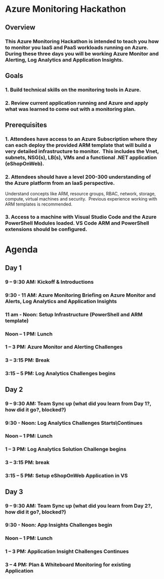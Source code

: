# Azure Monitoring Hackathon

## Overview

### This Azure Monitoring Hackathon is intended to teach you how to monitor you IaaS and PaaS workloads running on Azure.  During these three days you will be working Azure Monitor and Alerting, Log Analytics and Application Insights.

## Goals

### 1. Build technical skills on the monitoring tools in Azure. 

### 2. Review current application running and Azure and apply what was learned to come out with a monitoring plan.

## Prerequisites

### 1. Attendees have access to an Azure Subscription where they can each deploy the provided ARM template that will build a very detailed infrastructure to monitor.  This includes the Vnet, subnets, NSG(s), LB(s), VMs and a functional .NET application (eShopOnWeb).

### 2. Attendees should have a level 200-300 understanding of the Azure platform from an IaaS perspective.  
Understand concepts like ARM, resource groups, RBAC, network, storage, compute, virtual machines and security.  Previous experience working with ARM templates is recommended.

### 3. Access to a machine with Visual Studio Code and the Azure PowerShell Modules loaded.  VS Code ARM and PowerShell extensions should be configured.

# Agenda

## Day 1

### 9 – 9:30 AM: Kickoff & Introductions

### 9:30  - 11 AM: Azure Monitoring Briefing on Azure Monitor and Alerts, Log Analytics and Application Insights

### 11 am - Noon: Setup Infrastructure (PowerShell and ARM template)

### Noon – 1 PM: Lunch

### 1 – 3 PM: Azure Monitor and Alerting Challenges

### 3 – 3:15 PM: Break

### 3:15 – 5 PM: Log Analytics Challenges begins

## Day 2

### 9 – 9:30 AM: Team Sync up (what did you learn from Day 1?, how did it go?, blocked?)

### 9:30  - Noon: Log Analytics Challenges Starts\Continues

### Noon – 1 PM: Lunch

### 1  – 3 PM: Log Analytics Solution Challenge begins

### 3 – 3:15 PM: break

### 3:15 – 5 PM: Setup eShopOnWeb Application in VS

## Day 3

### 9 – 9:30 AM: Team Sync up (what did you learn from Day 2?, how did it go?, blocked?)

### 9:30  - Noon: App Insights Challenges begin

### Noon – 1 PM: Lunch

### 1  – 3 PM: Application Insight Challenges Continues 

### 3 – 4 PM: Plan & Whiteboard Monitoring for existing Application 


